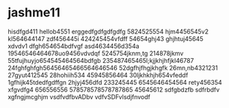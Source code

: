 # jashme11
hisdfgd411
hellob4551
erggedfgdfgdfgdfg
5824525554
hjm4456545v2
kl564644147
zdf456445i
424245454vfdff
54654ghj43
ghjhtuj45645 xdvdv1
dfgh654654bdfvgf
asd4634456d354a
19546546464678uo9456vdvdqf
5245754jknm,tg
214878jkmv
55tfujhuyjo654545464564bdfgb
235487465465l;kjjkhjhfjkl46787
24fghfghfgh56456465466564646546
52dgfhjfhgjkhgfk
26mn,nb4321231
27gyut412545
28hohiih534
45945856464
30ljkhkhjh654vfeddf
1gfhijk45tdedfgdffgn
2hjyj456dfd
233245445
6545646454564
rety456354
xfgvdfg4
656556556
578578578578787865
45645612
sdfgbdzfb
sdfrbdfv
xgfngjmcghjm
vsdfvdfbvADbv
vdfvSDFvlsdjfnvodf
